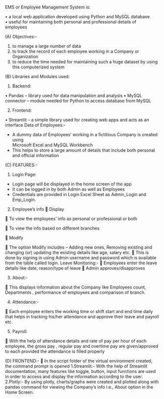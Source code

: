 EMS or Employee Management System is: 

•	a local web application developed using Python and MySQL database  
•	useful for maintaining both personal and professional  details of employees  

(A) Objectives:-
1. to manage a large number of data
2. to track the record of each  employee working in a Company or Organization
3. to reduce the time needed for maintaining such a huge dataset by using this computerized system
 
(B) Libraries and Modules used: 
1. Backend: 
 
•	Pandas   – library used for data manipulation and analysis 
•	MySQL connector – module needed for Python to access database from MySQL  
 
2. Frontend: 
 
•	Streamlit – a simple library  used for creating web apps and acts as an interface 
Data of Employees:- 
-	A dummy data of Employees’ working in a fictitious Company  is created using  
Microsoft Excel and MySQL Workbench 
-	This helps to store a large amount of details that include both personal and official information
  
(C) FEATURES:-
1. Login Page:
- Login page will be displayed in the home screen of the app
- It can be logged in by both Admin as well as Employees
- Credentials are provided in Login Excel Sheet as Admin_Login and Emp_Login.
  
2. Employee’s info
 Display 
 
	To view the employees’ info as personal or professional or both 
 
	To view the info based on different branches 
 
 Modify 
 
	The option Modify includes – Adding new ones, Removing existing  and changing (or) updating the existing details like age, salary etc. 
	This is done by signing in using  Admin username and password which is available from the table called login. 
Leave Monitoring:-
	Employees enter the leave details like date, reason/type of leave 
	Admin approves/disapproves 

3. About:-

	This displays information about the Company like Employees count, Departments , performance of employees and comparison of branch.

4. Attendance:-

	Each employee enters the working time or shift start and end time daily that helps in tracking his/her attendance and approve their leave and payroll etc.

5. Payroll:

	With the help of attendance details and rate of pay per hour of each employee, the gross pay , regular pay and overtime pay are given/approved to each provided the attendance is filled properly 

(D) FRONTEND:- 
	In the script folder of the virtual environment created, the command prompt is opened 
1.Streamlit:-
With the help of Streamlit documentation, many features like toggle, button, input functions are used in order to access and display the information according to the user.
2.Plotly:-
By using plotly, charts/graphs  were created and plotted along with pandas command  for viewing the Company’s info i.e., About option in the Home Screen. 

